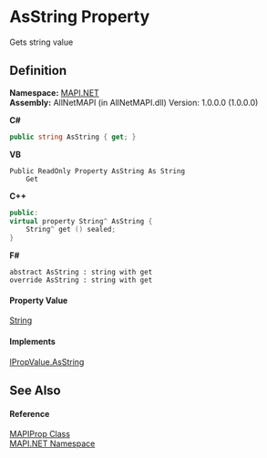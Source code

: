 # AsString Property


Gets string value



## Definition
**Namespace:** <a href="5bef4637-66f8-16d4-e5f4-4d0da57a1538.md">MAPI.NET</a>  
**Assembly:** AllNetMAPI (in AllNetMAPI.dll) Version: 1.0.0.0 (1.0.0.0)

**C#**
``` C#
public string AsString { get; }
```
**VB**
``` VB
Public ReadOnly Property AsString As String
	Get
```
**C++**
``` C++
public:
virtual property String^ AsString {
	String^ get () sealed;
}
```
**F#**
``` F#
abstract AsString : string with get
override AsString : string with get
```



#### Property Value
<a href="https://learn.microsoft.com/dotnet/api/system.string" target="_blank" rel="noopener noreferrer">String</a>

#### Implements
<a href="0acaf8cc-d6dc-160c-fdf4-f3e1bfc8de43.md">IPropValue.AsString</a>  


## See Also


#### Reference
<a href="04791c9c-49a6-3b6d-99fa-53509df4be95.md">MAPIProp Class</a>  
<a href="5bef4637-66f8-16d4-e5f4-4d0da57a1538.md">MAPI.NET Namespace</a>  
